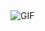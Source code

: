 
<img align="center" fit="fill" alt="GIF" src="https://telegra.ph/file/aa99088b2694cda088088.mp4" />
